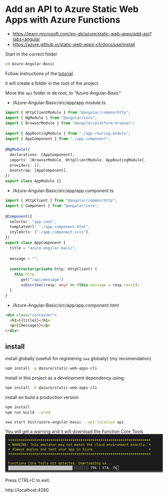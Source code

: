 # Add an API to Azure Static Web Apps with Azure Functions

- https://learn.microsoft.com/en-gb/azure/static-web-apps/add-api?tabs=angular
- https://azure.github.io/static-web-apps-cli/docs/use/install

Start in the correct folder

```bash
cd Azure-Angular-Basic
```

Follow instructions of the [tutorial](https://learn.microsoft.com/en-gb/azure/static-web-apps/add-api?tabs=angular):

it will create a folder in the root of the project.

Move the `api` folder in de root, to "Azure-Angular-Basic"

- /Azure-Angular-Basic/src/app/app.module.ts

```ts
import { HttpClientModule } from "@angular/common/http";
import { NgModule } from "@angular/core";
import { BrowserModule } from "@angular/platform-browser";

import { AppRoutingModule } from "./app-routing.module";
import { AppComponent } from "./app.component";

@NgModule({
  declarations: [AppComponent],
  imports: [BrowserModule, HttpClientModule, AppRoutingModule],
  providers: [],
  bootstrap: [AppComponent],
})
export class AppModule {}
```

- /Azure-Angular-Basic/src/app/app.component.ts

```ts
import { HttpClient } from "@angular/common/http";
import { Component } from "@angular/core";

@Component({
  selector: "app-root",
  templateUrl: "./app.component.html",
  styleUrls: ["./app.component.scss"],
})
export class AppComponent {
  title = "azure-angular-basic";

  message = "";

  constructor(private http: HttpClient) {
    this.http
      .get("/api/message")
      .subscribe((resp: any) => (this.message = resp.text));
  }
}
```

- /Azure-Angular-Basic/src/app/app.component.html

```html
<div class="container">
  <h1>{{title}}</h1>
  <p>{{message}}</p>
</div>
```

## install

install globally (usefull for registering `swa` globally) (my recomendation)

```bash
npm install -g @azure/static-web-apps-cli
```

Install in this project as a development dependency using:

```bash
npm install -D @azure/static-web-apps-cli
```

install en build a production version

```bash
npm install
npm run build --prod
```

```bash
swa start dist/azure-angular-basic --api-location api
```

You will get a warning and it will download the Function Core Tools
![](images/progress.png)

Press CTRL+C to exit.

http://localhost:4280
